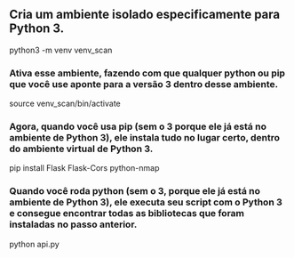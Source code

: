## Cria um ambiente isolado especificamente para Python 3.
python3 -m venv venv_scan

### Ativa esse ambiente, fazendo com que qualquer python ou pip que você use aponte para a versão 3 dentro desse ambiente.
source venv_scan/bin/activate

### Agora, quando você usa pip (sem o 3 porque ele já está no ambiente de Python 3), ele instala tudo no lugar certo, dentro do ambiente virtual de Python 3.
pip install Flask Flask-Cors python-nmap

### Quando você roda python (sem o 3, porque ele já está no ambiente de Python 3), ele executa seu script com o Python 3 e consegue encontrar todas as bibliotecas que foram instaladas no passo anterior.
python api.py
